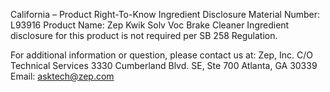  
 
 
California – Product Right-To-Know Ingredient Disclosure 
Material Number: L93916 
Product Name: Zep Kwik Solv Voc Brake Cleaner 
Ingredient disclosure for this product is not required per SB 258 Regulation. 
 
For additional information or question, please contact us at: 
Zep, Inc. 
C/O Technical Services 
3330 Cumberland Blvd. SE, Ste 700 
Atlanta, GA 30339 
Email: asktech@zep.com 
 
 
 
 
